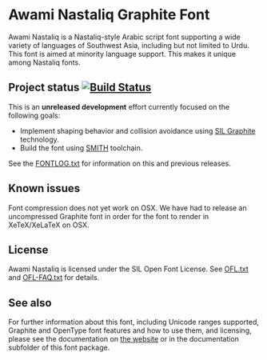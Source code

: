 # Awami Nastaliq Graphite Font

Awami Nastaliq is a Nastaliq-style Arabic script font supporting a wide variety of languages of Southwest Asia, including but not limited to Urdu. This font is aimed at minority language support. This makes it unique among Nastaliq fonts.

## Project status [![Build Status](http://build.palaso.org/app/rest/builds/buildType:Fonts_Awami/statusIcon)](http://build.palaso.org/viewType.html?buildTypeId=Fonts_Awami&guest=1)  

This is an **unreleased development** effort currently focused on the following goals:

- Implement shaping behavior and collision avoidance using [SIL Graphite](https://graphite.sil.org) technology.
- Build the font using [SMITH](https://github.com/silnrsi/smith) toolchain.

See the [FONTLOG.txt](FONTLOG.txt) for information on this and previous releases.

## Known issues

Font compression does not yet work on OSX. We have had to release an uncompressed Graphite font in order for the font to render in XeTeX/XeLaTeX on OSX.

## License

Awami Nastaliq is licensed under the SIL Open Font License. See [OFL.txt](OFL.txt) and [OFL-FAQ.txt](OFL-FAQ.txt) for details.

## See also

For further information about this font, including Unicode ranges
supported, Graphite and OpenType font features and how to use them,
and licensing, please see the documentation on [the website](http://software.sil.org/awami/) or in the documentation
subfolder of this font package.
